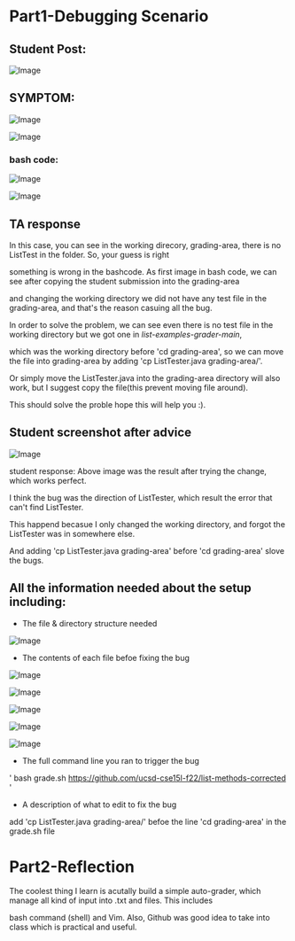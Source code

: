 
# Part1-Debugging Scenario

## Student Post:

  ![Image](https://tengfonglee.github.io/cse15l-lab-reports/lab5/photo/1.png)
  
## SYMPTOM:

  ![Image](https://tengfonglee.github.io/cse15l-lab-reports/lab5/photo/error_outout.png)
   
  ![Image](https://tengfonglee.github.io/cse15l-lab-reports/lab5/photo/output.png)
   
   ### bash code:
   
  ![Image](https://tengfonglee.github.io/cse15l-lab-reports/lab5/photo/sh1.png)
   
   
  ![Image](https://tengfonglee.github.io/cse15l-lab-reports/lab5/photo/sh2.png)


   
## TA response

  In this case, you can see in the working direcory, grading-area, there is no ListTest in the folder. So, your guess is right
  
  something is wrong in the bashcode. As first image in bash code, we can see after copying the student submission into the grading-area 
  
  and changing the working directory we did not have any test file in the grading-area, and that's the reason casuing all the bug.
  
  In order to solve the problem, we can see even there is no test file in the working directory but we got one in _list-examples-grader-main_, 
  
  which was the working directory before 'cd grading-area', so we can move the file into grading-area by adding 'cp ListTester.java grading-area/'.
  
  Or simply move the ListTester.java into the grading-area directory will also work, but I suggest copy the file(this prevent moving file around).
  
  This should solve the proble hope this will help you :).
  
  
## Student screenshot after advice


 ![Image](https://tengfonglee.github.io/cse15l-lab-reports/lab5/photo/after_fix.png)
 
 student response: Above image was the result after trying the change, which works perfect. 
 
 I think the bug was the direction of ListTester, which result the error that can't find ListTester. 
 
 This happend becasue I only changed the working directory, and forgot the ListTester was in somewhere else.

 And adding 'cp ListTester.java grading-area' before 'cd grading-area' slove the bugs.
 
## All the information needed about the setup including:

* The file & directory structure needed

![Image](https://tengfonglee.github.io/cse15l-lab-reports/lab5/photo/all_files.png)

* The contents of each file befoe fixing the bug

![Image](https://tengfonglee.github.io/cse15l-lab-reports/lab5/photo/sh1.png)

![Image](https://tengfonglee.github.io/cse15l-lab-reports/lab5/photo/sh2.png)

![Image](https://tengfonglee.github.io/cse15l-lab-reports/lab5/photo/java1.png)

![Image](https://tengfonglee.github.io/cse15l-lab-reports/lab5/photo/java2.png)

![Image](https://tengfonglee.github.io/cse15l-lab-reports/lab5/photo/java3.png)

* The full command line you ran to trigger the bug

' bash grade.sh https://github.com/ucsd-cse15l-f22/list-methods-corrected '

* A description of what to edit to fix the bug

add 'cp ListTester.java grading-area/' befoe the line 'cd grading-area' in the grade.sh file


# Part2-Reflection

The coolest thing I learn is acutally build a simple auto-grader, which manage all kind of input into .txt and files. This includes 

bash command (shell) and Vim. Also, Github was good idea to take into class which is practical and useful.



